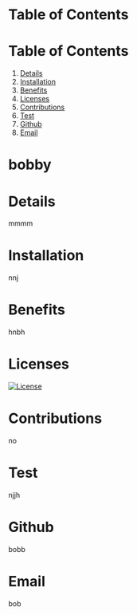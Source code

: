 # Table of Contents
  # Table of Contents
  1. [Details](#Details)
  2. [Installation](#Installation)
  3. [Benefits](#Benefits)
  4. [Licenses](#Licenses)
  5. [Contributions](#Contributions)
  6. [Test](#Test)
  7. [Github](#Github)
  8. [Email](#Email)
  
  # bobby

# Details
mmmm

# Installation
nnj

# Benefits
hnbh

# Licenses
[![License](https://img.shields.io/badge/License-Apache%202.0-blue.svg)](https://opensource.org/licenses/Apache-2.0)


# Contributions
no

# Test
njjh

# Github
bobb

# Email
bob
  